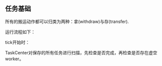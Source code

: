 ## 任务基础

所有的搬运动作都可以归类为两种：拿(withdraw)与存(transfer).

运行流程如下：

tick开始时：

TaskCenter对保存的所有任务进行扫描，先检查是否完成，再检查是否存在虚空worker。
